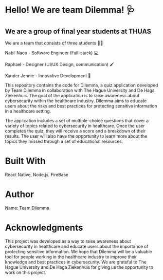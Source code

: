 # Hello! We are team Dilemma! :stethoscope:	
## We are a group of final year students at THUAS 

We are a team that consists of three students 🧑‍🎓

Nabil Naou - Software Engineer (Full-stack) 💻 

Raphael - Designer (UI/UX Design, communication) 🖌️

Xander Jennie - Innovative Development 💬

This repository contains the code for Dilemma, a quiz application developed by Team Dilemma in collaboration with The Hague University and De Haga Ziekenhuis. The goal of the application is to raise awareness about cybersecurity within the healthcare industry. Dilemma aims to educate users about the risks and best practices for protecting sensitive information in a healthcare setting.

The application includes a set of multiple-choice questions that cover a variety of topics related to cybersecurity in healthcare. Once the user completes the quiz, they will receive a score and a breakdown of their results. The user will also have the opportunity to learn more about the topics they missed through a set of educational resources.

# Built With
React Native, Node.js, FireBase

# Author
Name: Team Dilemma

# Acknowledgments
This project was developed as a way to raise awareness about cybersecurity in healthcare and educate users about the importance of protecting sensitive information. We hope that Dilemma will be a valuable tool for people working in the healthcare industry to improve their knowledge and best practices in cybersecurity. We are grateful to The Hague University and De Haga Ziekenhuis for giving us the opportunity to work on this project.



